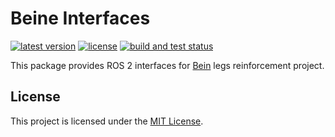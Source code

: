 # Beine Interfaces

[![latest version](https://img.shields.io/github/v/release/threeal/bein_interfaces.svg)](https://github.com/threeal/bein_interfaces/releases/)
[![license](https://img.shields.io/github/license/threeal/bein_interfaces.svg)](./LICENSE)
[![build and test status](https://github.com/threeal/bein_interfaces/actions/workflows/build-and-test.yml/badge.svg)](https://github.com/threeal/bein_interfaces/actions)

This package provides ROS 2 interfaces for [Bein](https://github.com/threeal/bein_bridge) legs reinforcement project.

## License

This project is licensed under the [MIT License](./LICENSE).
